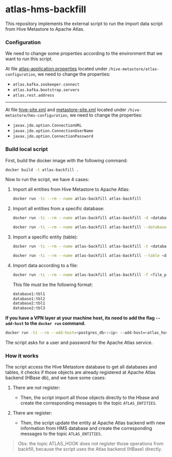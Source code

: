 # atlas-hms-backfill

This repository implements the external script to run the import data script from Hive Metastore to Apache Atlas.

### Configuration

We need to change some properties according to the environment that we want to run this script.

At file [atlas-application.properties](https://github.com/kenjihiraoka/atlas-hms-backfill/blob/main/hive-metastore/atlas-configuration/atlas-application.properties)
located under `/hive-metastore/atlas-configuration`, we need to change the properties:
 
- `atlas.kafka.zookeeper.connect`
- `atlas.kafka.bootstrap.servers`
- `atlas.rest.address`

---

At file [hive-site.xml](https://github.com/kenjihiraoka/atlas-hms-backfill/blob/main/hive-metastore/hms-configuration/hive-site.xml) and
[metastore-site.xml](https://github.com/kenjihiraoka/atlas-hms-backfill/blob/main/hive-metastore/hms-configuration/metastore-site.xml)
located under `/hive-metastore/hms-configuration`, we need to change the properties:

- `javax.jdo.option.ConnectionURL`
- `javax.jdo.option.ConnectionUserName`
- `javax.jdo.option.ConnectionPassword`

### Build local script

First, build the docker image with the following command:

```bash
docker build -t atlas-backfill .
```

Now to run the script, we have 4 cases:

1. Import all entities from Hive Metastore to Apache Atlas:

    ```bash
    docker run -ti --rm --name atlas-backfill atlas-backfill
    ```

2. Import all entities from a specific database:

    ```bash
    docker run -ti --rm --name atlas-backfill atlas-backfill -d <database_name>*
    
    docker run -ti --rm --name atlas-backfill atlas-backfill --database <database_name>*
    ```

3. Import a specific entity (table):

    ```bash
    docker run -ti --rm --name atlas-backfill atlas-backfill -t <database_name>.<table_name>
    
    docker run -ti --rm --name atlas-backfill atlas-backfill --table <database_name>.<table_name>
    ```

4. Import data according to a file:

    ```bash
    docker run -ti --rm --name atlas-backfill atlas-backfill -f <file_path>
    ```
   
   This file must be the following format:
   
   ```txt
   database1:tbl1
   database1:tbl2
   database2:tbl1
   database2:tbl3
   ```

**If you have a VPN layer at your machine host, its need to add the flag `--add-host` to the `docker run` command.**

```bash
docker run -ti --rm --add-host=<postgres_db>:<ip> --add-host=<atlas_host>:<ip> --name atlas-backfill atlas-backfill
```

The script asks for a user and password for the Apache Atlas service.

### How it works


The script access the Hive Metastore database to get all databases and tables, it checks if those objects are already registered
at Apache Atlas backend (HBase db), and we have some cases:

1. There are not register:
    - Then, the script import all those objects directly to the Hbase and create the corresponding messages to the topic `ATLAS_ENTITIES`.

2. There are register:
    - Then, the script update the entity at Apache Atlas backend with new information from HMS database and create the corresponding messages to the topic `ATLAS_ENTITIES`.

> Obs: the topic ATLAS_HOOK does not register those operations from backfill, because the script uses the Atlas backend (HBase) directly.

